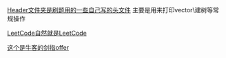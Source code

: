 
[Header文件夹是刷题用的一些自己写的头文件](https://github.com/ixsim/OJ/tree/master/Header)
主要是用来打印vector\建树等常规操作

[LeetCode自然就是LeetCode](https://github.com/ixsim/OJ/tree/master/Leetcode)

[这个是牛客的剑指offer](https://github.com/ixsim/OJ/tree/master/Sword)


